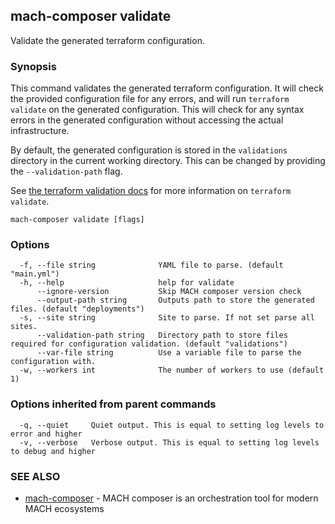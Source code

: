 ## mach-composer validate

Validate the generated terraform configuration.

### Synopsis

This command validates the generated terraform configuration. It will check the provided configuration file for any errors, and will run `terraform validate` on the generated configuration. This will check for any syntax errors in the generated configuration without accessing the actual infrastructure.

By default, the generated configuration is stored in the `validations` directory in the current working directory. This can be changed by providing the `--validation-path` flag.

See [the terraform validation docs](https://www.terraform.io/docs/commands/validate.html) for more information on `terraform validate`.

```
mach-composer validate [flags]
```

### Options

```
  -f, --file string              YAML file to parse. (default "main.yml")
  -h, --help                     help for validate
      --ignore-version           Skip MACH composer version check
      --output-path string       Outputs path to store the generated files. (default "deployments")
  -s, --site string              Site to parse. If not set parse all sites.
      --validation-path string   Directory path to store files required for configuration validation. (default "validations")
      --var-file string          Use a variable file to parse the configuration with.
  -w, --workers int              The number of workers to use (default 1)
```

### Options inherited from parent commands

```
  -q, --quiet     Quiet output. This is equal to setting log levels to error and higher
  -v, --verbose   Verbose output. This is equal to setting log levels to debug and higher
```

### SEE ALSO

* [mach-composer](mach-composer.md)	 - MACH composer is an orchestration tool for modern MACH ecosystems

